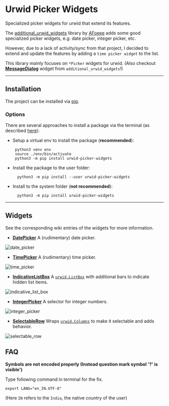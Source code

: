 # Urwid Picker Widgets

Specialized picker widgets for urwid that extend its features.

The [additional_urwid_widgets](https://github.com/AFoeee/additional_urwid_widgets) library by [AFoeee](https://github.com/AFoeee) adds some good specialized picker widgets, e.g. date picker, integer picker, etc.

However, due to a lack of activity/sync from that project, I decided to extend and update the features by adding a `time picker widget` to the list.

This library mainly focuses on `*Picker` widgets for urwid.
(Also checkout [**MessageDialog**](https://github.com/AFoeee/additional_urwid_widgets/wiki/MessageDialog) widget from `additional_urwid_widgets`!)

***


## Installation

The project can be installed via [pip](https://pypi.org/project/urwid-picker-widgets/).


### Options

There are several approaches to install a package via the terminal (as described [here](https://github.com/googlesamples/assistant-sdk-python/issues/236#issuecomment-383039470)):
*  Setup a virtual env to install the package (**recommended**):

        python3 venv env
        source ./env/bin/activate
        python3 -m pip install urwid-picker-widgets
    
* Install the package to the user folder:

        python3 -m pip install --user urwid-picker-widgets
    
* Install to the system folder (**not recommended**):

        python3 -m pip install urwid-picker-widgets

***


## Widgets

See the corresponding wiki entries of the widgets for more information.

* [**DatePicker**](https://github.com/Ezio-Sarthak/urwid_picker_widgets/wiki/DatePicker)
A (rudimentary) date picker.

![date_picker](https://user-images.githubusercontent.com/55916430/111909895-19056700-8a85-11eb-9fff-1cfd7e924548.png)


* [**TimePicker**](https://github.com/Ezio-Sarthak/urwid_picker_widgets/wiki/TimePicker)
A (rudimentary) time picker.

![time_picker](https://user-images.githubusercontent.com/55916430/111909982-700b3c00-8a85-11eb-974f-46e62fa34f64.png)

* [**IndicativeListBox**](https://github.com/Ezio-Sarthak/urwid_picker_widgets/wiki/IndicativeListBox)
A [`urwid.ListBox`](http://urwid.org/reference/widget.html#listbox) with additional bars to indicate hidden list items.

![indicative_list_box](https://user-images.githubusercontent.com/55916430/111909930-389c8f80-8a85-11eb-8c01-64dbb07dbc56.png)

* [**IntegerPicker**](https://github.com/Ezio-Sarthak/urwid_picker_widgets/wiki/IntegerPicker)
A selector for integer numbers.

![integer_picker](https://user-images.githubusercontent.com/55916430/111909955-4a7e3280-8a85-11eb-97fd-740d550f478e.png)

* [**SelectableRow**](https://github.com/Ezio-Sarthak/urwid_picker_widgets/wiki/SelectableRow)
Wraps [`urwid.Columns`](http://urwid.org/reference/widget.html#columns) to make it selectable and adds behavior.

![selectable_row](https://user-images.githubusercontent.com/55916430/111909964-579b2180-8a85-11eb-93f1-1ed6f52ce052.png)


## FAQ

**Symbols are not encoded properly (Instead question mark symbol '?' is visible')**

Type following command in terminal for the fix.

```
export LANG="en_IN.UTF-8"
```

(Here `IN` refers to the `India`, the native country of the user)